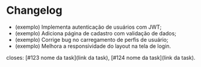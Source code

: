 # Changelog

<!-- Lista granular das modificações que este PR traz -->
- (exemplo) Implementa autenticação de usuários com JWT;
- (exemplo) Adiciona página de cadastro com validação de dados;
- (exemplo) Corrige bug no carregamento de perfis de usuário;
- (exemplo) Melhora a responsividade do layout na tela de login.

<!-- Atividades que serão concluídas com o aceite deste PR -->
closes: [#123 nome da task](link da task), [#124 nome da task](link da task).